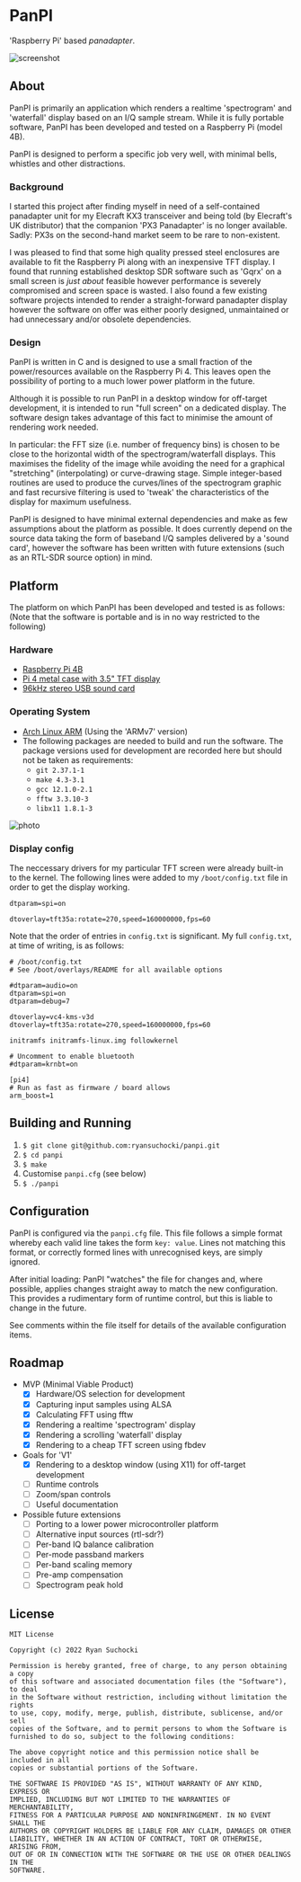 # PanPI
'Raspberry Pi' based *panadapter*.

![screenshot](https://user-images.githubusercontent.com/278474/185504104-e697e979-ecaf-4e6b-b76a-1a81a1da90f1.png)

## About

PanPI is primarily an application which renders a realtime 'spectrogram' and 'waterfall' display based on an I/Q sample stream. While it is fully portable software, PanPI has been developed and tested on a Raspberry Pi (model 4B).

PanPI is designed to perform a specific job very well, with minimal bells, whistles and other distractions.

### Background

I started this project after finding myself in need of a self-contained panadapter unit for my Elecraft KX3 transceiver and being told (by Elecraft's UK distributor) that the companion 'PX3 Panadapter' is no longer available. Sadly: PX3s on the second-hand market seem to be rare to non-existent.

I was pleased to find that some high quality pressed steel enclosures are available to fit the Raspberry Pi along with an inexpensive TFT display. I found that running established desktop SDR software such as 'Gqrx' on a small screen is *just about* feasible however performance is severely compromised and screen space is wasted. I also found a few existing software projects intended to render a straight-forward panadapter display however the software on offer was either poorly designed, unmaintained or had unnecessary and/or obsolete dependencies.

### Design

PanPI is written in C and is designed to use a small fraction of the power/resources available on the Raspberry Pi 4. This leaves open the possibility of porting to a much lower power platform in the future.

Although it is possible to run PanPI in a desktop window for off-target development, it is intended to run "full screen" on a dedicated display. The software design takes advantage of this fact to minimise the amount of rendering work needed.

In particular: the FFT size (i.e. number of frequency bins) is chosen to be close to the horizontal width of the spectrogram/waterfall displays. This maximises the fidelity of the image while avoiding the need for a graphical "stretching" (interpolating) or curve-drawing stage. Simple integer-based routines are used to produce the curves/lines of the spectrogram graphic and fast recursive filtering is used to 'tweak' the characteristics of the display for maximum usefulness.

PanPI is designed to have minimal external dependencies and make as few assumptions about the platform as possible. It does currently depend on the source data taking the form of baseband I/Q samples delivered by a 'sound card', however the software has been written with future extensions (such as an RTL-SDR source option) in mind.

## Platform

The platform on which PanPI has been developed and tested is as follows: (Note that the software is portable and is in no way restricted to the following)

### Hardware
* [Raspberry Pi 4B](https://www.raspberrypi.com/products/raspberry-pi-4-model-b/)
* [Pi 4 metal case with 3.5" TFT display](https://www.mouser.co.uk/ProductDetail/DFRobot/FIT0820?qs=pBJMDPsKWf1f%252B%2Fx0HFXbyA%3D%3D)
* [96kHz stereo USB sound card](https://www.startech.com/en-gb/cards-adapters/icusbaudio2d)

### Operating System
* [Arch Linux ARM](https://archlinuxarm.org/platforms/armv8/broadcom/raspberry-pi-4) (Using the 'ARMv7' version)
* The following packages are needed to build and run the software. The package versions used for development are recorded here but should not be taken as requirements:
  * `git 2.37.1-1`
  * `make 4.3-3.1`
  * `gcc 12.1.0-2.1`
  * `fftw 3.3.10-3`
  * `libx11 1.8.1-3`

![photo](https://user-images.githubusercontent.com/278474/186992126-67d05c45-e872-48e6-be8e-5f827d8043ff.jpg)

### Display config

The neccessary drivers for my particular TFT screen were already built-in to the kernel. The following lines were added to my `/boot/config.txt` file in order to get the display working.
```
dtparam=spi=on

dtoverlay=tft35a:rotate=270,speed=160000000,fps=60
```

Note that the order of entries in `config.txt` is significant. My full `config.txt`, at time of writing, is as follows:

```
# /boot/config.txt
# See /boot/overlays/README for all available options

#dtparam=audio=on
dtparam=spi=on
dtparam=debug=7

dtoverlay=vc4-kms-v3d
dtoverlay=tft35a:rotate=270,speed=160000000,fps=60

initramfs initramfs-linux.img followkernel

# Uncomment to enable bluetooth
#dtparam=krnbt=on

[pi4]
# Run as fast as firmware / board allows
arm_boost=1
```

## Building and Running

1. `$ git clone git@github.com:ryansuchocki/panpi.git`
2. `$ cd panpi`
3. `$ make`
4. Customise `panpi.cfg` (see below)
5. `$ ./panpi`

## Configuration

PanPI is configured via the `panpi.cfg` file. This file follows a simple format whereby each valid line takes the form `key: value`. Lines not matching this format, or correctly formed lines with unrecognised keys, are simply ignored.

After initial loading: PanPI "watches" the file for changes and, where possible, applies changes straight away to match the new configuration. This provides a rudimentary form of runtime control, but this is liable to change in the future.

See comments within the file itself for details of the available configuration items.

## Roadmap

- MVP (Minimal Viable Product)
  - [x] Hardware/OS selection for development
  - [x] Capturing input samples using ALSA
  - [x] Calculating FFT using fftw
  - [x] Rendering a realtime 'spectrogram' display
  - [x] Rendering a scrolling 'waterfall' display
  - [x] Rendering to a cheap TFT screen using fbdev
- Goals for 'V1'
  - [x] Rendering to a desktop window (using X11) for off-target development
  - [ ] Runtime controls
  - [ ] Zoom/span controls
  - [ ] Useful documentation
- Possible future extensions
  - [ ] Porting to a lower power microcontroller platform
  - [ ] Alternative input sources (rtl-sdr?)
  - [ ] Per-band IQ balance calibration
  - [ ] Per-mode passband markers
  - [ ] Per-band scaling memory
  - [ ] Pre-amp compensation
  - [ ] Spectrogram peak hold

## License

```
MIT License

Copyright (c) 2022 Ryan Suchocki

Permission is hereby granted, free of charge, to any person obtaining a copy
of this software and associated documentation files (the "Software"), to deal
in the Software without restriction, including without limitation the rights
to use, copy, modify, merge, publish, distribute, sublicense, and/or sell
copies of the Software, and to permit persons to whom the Software is
furnished to do so, subject to the following conditions:

The above copyright notice and this permission notice shall be included in all
copies or substantial portions of the Software.

THE SOFTWARE IS PROVIDED "AS IS", WITHOUT WARRANTY OF ANY KIND, EXPRESS OR
IMPLIED, INCLUDING BUT NOT LIMITED TO THE WARRANTIES OF MERCHANTABILITY,
FITNESS FOR A PARTICULAR PURPOSE AND NONINFRINGEMENT. IN NO EVENT SHALL THE
AUTHORS OR COPYRIGHT HOLDERS BE LIABLE FOR ANY CLAIM, DAMAGES OR OTHER
LIABILITY, WHETHER IN AN ACTION OF CONTRACT, TORT OR OTHERWISE, ARISING FROM,
OUT OF OR IN CONNECTION WITH THE SOFTWARE OR THE USE OR OTHER DEALINGS IN THE
SOFTWARE.
```
